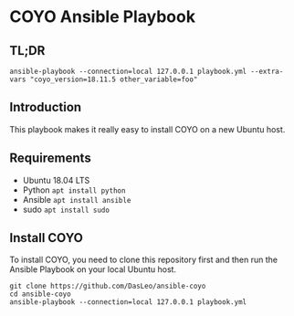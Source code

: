 # COYO Ansible Playbook

## TL;DR

```
ansible-playbook --connection=local 127.0.0.1 playbook.yml --extra-vars "coyo_version=18.11.5 other_variable=foo"
```

## Introduction

This playbook makes it really easy to install COYO on a new Ubuntu host.

## Requirements

- Ubuntu 18.04 LTS
- Python ```apt install python```
- Ansible ```apt install ansible```
- sudo ```apt install sudo```

## Install COYO

To install COYO, you need to clone this repository first and then run the Ansible Playbook on your local Ubuntu host. 

```
git clone https://github.com/DasLeo/ansible-coyo
cd ansible-coyo
ansible-playbook --connection=local 127.0.0.1 playbook.yml
```
